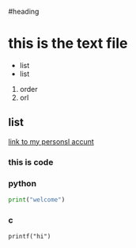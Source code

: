 #heading
# this is the text file
- list
- list
1. order
2. orl
## list
[link to my personsl accunt](https://github.com/ALIYU2024CMPTR)
### this is code
### python
```py
print("welcome")
```
### c
```
printf("hi")
```
```
